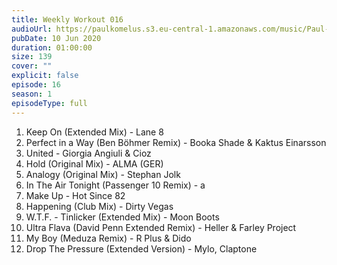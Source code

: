 ```yaml
---
title: Weekly Workout 016
audioUrl: https://paulkomelus.s3.eu-central-1.amazonaws.com/music/Paul-Komelus-Weekly-Workout-016(House).mp3
pubDate: 10 Jun 2020
duration: 01:00:00
size: 139
cover: ""
explicit: false
episode: 16
season: 1
episodeType: full
---
```

1. Keep On (Extended Mix) - Lane 8
2. Perfect in a Way (Ben Böhmer Remix) - Booka Shade & Kaktus Einarsson
3. United - Giorgia Angiuli & Cioz
4. Hold (Original Mix) - ALMA (GER)
5. Analogy (Original Mix) - Stephan Jolk
6. In The Air Tonight (Passenger 10 Remix) - a
7. Make Up - Hot Since 82
8. Happening (Club Mix) - Dirty Vegas
9. W.T.F. - Tinlicker (Extended Mix) - Moon Boots
10. Ultra Flava (David Penn Extended Remix) - Heller & Farley Project
11. My Boy (Meduza Remix) - R Plus & Dido
12. Drop The Pressure (Extended Version) - Mylo, Claptone